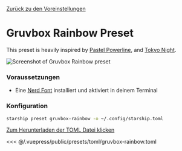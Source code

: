 [Zurück zu den Voreinstellungen](./README.md#gruvbox-rainbow)

# Gruvbox Rainbow Preset

This preset is heavily inspired by [Pastel Powerline](./pastel-powerline.md), and [Tokyo Night](./tokyo-night.md).

![Screenshot of Gruvbox Rainbow preset](/presets/img/gruvbox-rainbow.png)

### Voraussetzungen

- Eine [Nerd Font](https://www.nerdfonts.com/) installiert und aktiviert in deinem Terminal

### Konfiguration

```sh
starship preset gruvbox-rainbow -o ~/.config/starship.toml
```

[Zum Herunterladen der TOML Datei klicken](/presets/toml/gruvbox-rainbow.toml)

<<< @/.vuepress/public/presets/toml/gruvbox-rainbow.toml
